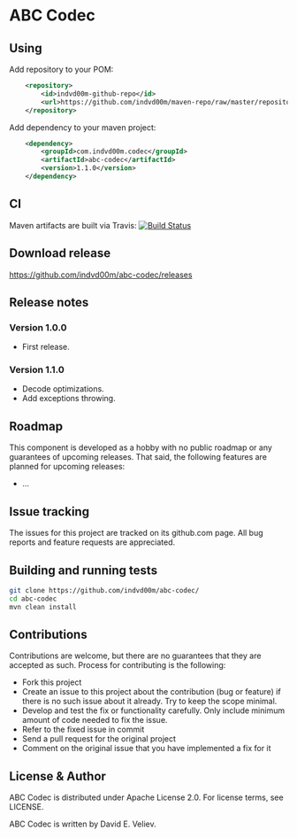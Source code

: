 # ABC Codec

## Using
Add repository to your POM:

```xml
	<repository>
		<id>indvd00m-github-repo</id>
		<url>https://github.com/indvd00m/maven-repo/raw/master/repository</url>
	</repository>
```

Add dependency to your maven project:

```xml
	<dependency>
		<groupId>com.indvd00m.codec</groupId>
		<artifactId>abc-codec</artifactId>
		<version>1.1.0</version>
	</dependency>
```

## CI
Maven artifacts are built via Travis: 
[![Build Status](https://travis-ci.org/indvd00m/abc-codec.svg?branch=master)](https://travis-ci.org/indvd00m/abc-codec)

## Download release

https://github.com/indvd00m/abc-codec/releases

## Release notes

### Version 1.0.0
- First release.

### Version 1.1.0
- Decode optimizations.
- Add exceptions throwing.

## Roadmap

This component is developed as a hobby with no public roadmap or any guarantees of upcoming releases. That said, the following features are planned for upcoming releases:
- ...

## Issue tracking

The issues for this project are tracked on its github.com page. All bug reports and feature requests are appreciated. 

## Building and running tests
```bash
git clone https://github.com/indvd00m/abc-codec/
cd abc-codec
mvn clean install
```

## Contributions

Contributions are welcome, but there are no guarantees that they are accepted as such. Process for contributing is the following:
- Fork this project
- Create an issue to this project about the contribution (bug or feature) if there is no such issue about it already. Try to keep the scope minimal.
- Develop and test the fix or functionality carefully. Only include minimum amount of code needed to fix the issue.
- Refer to the fixed issue in commit
- Send a pull request for the original project
- Comment on the original issue that you have implemented a fix for it

## License & Author

ABC Codec is distributed under Apache License 2.0. For license terms, see LICENSE.

ABC Codec is written by David E. Veliev.

